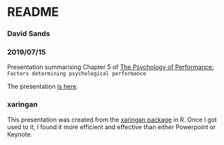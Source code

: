 # README

### David Sands
### 2019/07/15

Presentation summarising Chapter 5 of [The Psychology of Performance:](https://www.routledge.com/The-Psychology-of-Performance/Cotterill/p/book/9781138219205) `Factors determining psychological performance`

The presentation [is here](https://psysandsy.github.io/psy-of-perform.html). 

### xaringan

This presentation was created from the [xaringan package](https://bookdown.org/yihui/rmarkdown/xaringan.html) in R. Once I got used to it, I found it more efficient and effective than either Powerpoint or Keynote. 
